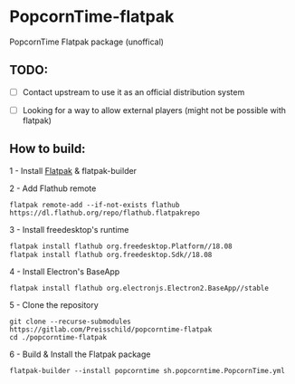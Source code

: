 # PopcornTime-flatpak
PopcornTime Flatpak package (unoffical)

## TODO:
- [ ] Contact upstream to use it as an official distribution system
- [ ] Looking for a way to allow external players (might not be possible with flatpak)


## How to build:
1 - Install [Flatpak](https://flatpak.org/setup/) & flatpak-builder

2 - Add Flathub remote

```
flatpak remote-add --if-not-exists flathub https://dl.flathub.org/repo/flathub.flatpakrepo
```

3 - Install freedesktop's runtime

```bash
flatpak install flathub org.freedesktop.Platform//18.08
flatpak install flathub org.freedesktop.Sdk//18.08
```

4 - Install Electron's BaseApp

```
flatpak install flathub org.electronjs.Electron2.BaseApp//stable
```

5 - Clone the repository

```
git clone --recurse-submodules https://gitlab.com/Preisschild/popcorntime-flatpak
cd ./popcorntime-flatpak
``` 

6 - Build & Install the Flatpak package
```
flatpak-builder --install popcorntime sh.popcorntime.PopcornTime.yml
```
